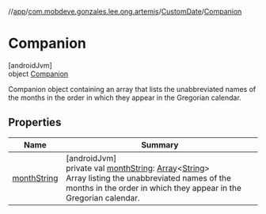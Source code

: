 //[app](../../../../index.md)/[com.mobdeve.gonzales.lee.ong.artemis](../../index.md)/[CustomDate](../index.md)/[Companion](index.md)

# Companion

[androidJvm]\
object [Companion](index.md)

Companion object containing an array that lists the unabbreviated names of the months in the order in which they appear in the Gregorian calendar.

## Properties

| Name | Summary |
|---|---|
| [monthString](month-string.md) | [androidJvm]<br>private val [monthString](month-string.md): [Array](https://kotlinlang.org/api/latest/jvm/stdlib/kotlin/-array/index.html)<[String](https://kotlinlang.org/api/latest/jvm/stdlib/kotlin/-string/index.html)><br>Array listing the unabbreviated names of the months in the order in which they appear in the Gregorian calendar. |
